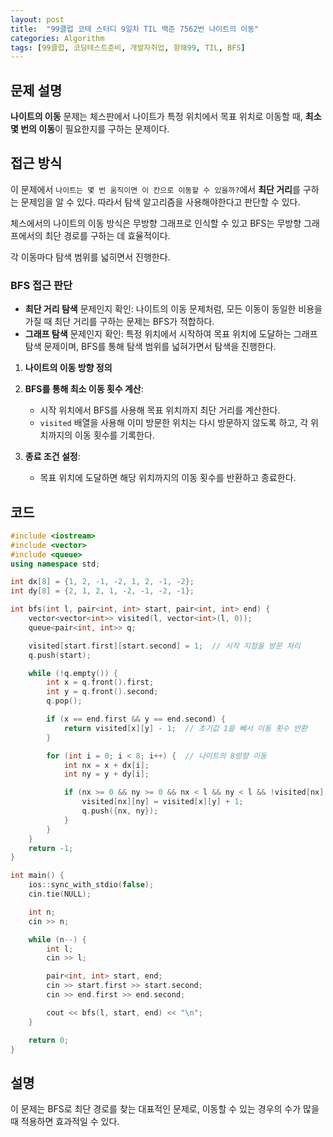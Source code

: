 ```yaml
---
layout: post
title:  "99클럽 코테 스터디 9일차 TIL 백준 7562번 나이트의 이동"
categories: Algorithm
tags: [99클럽, 코딩테스트준비, 개발자취업, 항해99, TIL, BFS]
---
```


## 문제 설명

**나이트의 이동** 문제는 체스판에서 나이트가 특정 위치에서 목표 위치로 이동할 때, **최소 몇 번의 이동**이 필요한지를 구하는 문제이다.

## 접근 방식
이 문제에서 `나이트는 몇 번 움직이면 이 칸으로 이동할 수 있을까?`에서 **최단 거리**를 구하는 문제임을 알 수 있다. 따라서 탐색 알고리즘을 사용해야한다고 판단할 수 있다.

체스에서의 나이트의 이동 방식은 무방향 그래프로 인식할 수 있고 BFS는 무방향 그래프에서의 최단 경로를 구하는 데 효율적이다.

각 이동마다 탐색 범위를 넓히면서 진행한다. 

### BFS 접근 판단
- **최단 거리 탐색** 문제인지 확인: 나이트의 이동 문제처럼, 모든 이동이 동일한 비용을 가질 때 최단 거리를 구하는 문제는 BFS가 적합하다.
- **그래프 탐색** 문제인지 확인: 특정 위치에서 시작하여 목표 위치에 도달하는 그래프 탐색 문제이며, BFS를 통해 탐색 범위를 넓혀가면서 탐색을 진행한다.


1. **나이트의 이동 방향 정의**

2. **BFS를 통해 최소 이동 횟수 계산**:
   - 시작 위치에서 BFS를 사용해 목표 위치까지 최단 거리를 계산한다.
   - `visited` 배열을 사용해 이미 방문한 위치는 다시 방문하지 않도록 하고, 각 위치까지의 이동 횟수를 기록한다.

3. **종료 조건 설정**:
   - 목표 위치에 도달하면 해당 위치까지의 이동 횟수를 반환하고 종료한다.

## 코드

```cpp
#include <iostream>
#include <vector>
#include <queue>
using namespace std;

int dx[8] = {1, 2, -1, -2, 1, 2, -1, -2};
int dy[8] = {2, 1, 2, 1, -2, -1, -2, -1};

int bfs(int l, pair<int, int> start, pair<int, int> end) {
    vector<vector<int>> visited(l, vector<int>(l, 0));
    queue<pair<int, int>> q;

    visited[start.first][start.second] = 1;  // 시작 지점을 방문 처리
    q.push(start);

    while (!q.empty()) {
        int x = q.front().first;
        int y = q.front().second;
        q.pop();

        if (x == end.first && y == end.second) {
            return visited[x][y] - 1;  // 초기값 1을 빼서 이동 횟수 반환
        }

        for (int i = 0; i < 8; i++) {  // 나이트의 8방향 이동
            int nx = x + dx[i];
            int ny = y + dy[i];

            if (nx >= 0 && ny >= 0 && nx < l && ny < l && !visited[nx][ny]) {
                visited[nx][ny] = visited[x][y] + 1;
                q.push({nx, ny});
            }
        }
    }
    return -1;
}

int main() {
    ios::sync_with_stdio(false);
    cin.tie(NULL);

    int n;
    cin >> n;

    while (n--) {
        int l;
        cin >> l;

        pair<int, int> start, end;
        cin >> start.first >> start.second;
        cin >> end.first >> end.second;

        cout << bfs(l, start, end) << "\n";
    }

    return 0;
}
```

## 설명
이 문제는 BFS로 최단 경로를 찾는 대표적인 문제로, 이동할 수 있는 경우의 수가 많을 때 적용하면 효과적일 수 있다.
